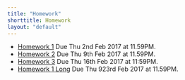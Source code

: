 ```yaml
---
title: "Homework"
shorttitle: Homework
layout: "default"
---
```


- [Homework 1](AM207_HW1.html) Due Thu 2nd Feb 2017 at 11.59PM.
- [Homework 2](AM207_HW2.html) Due Thu 9th Feb 2017 at 11.59PM.
- [Homework 3](AM207_HW3.html) Due Thu 16th Feb 2017 at 11:59PM.
- [Homework 1 Long](Long_HW_1.html) Due Thu 923rd Feb 2017 at 11.59PM.
